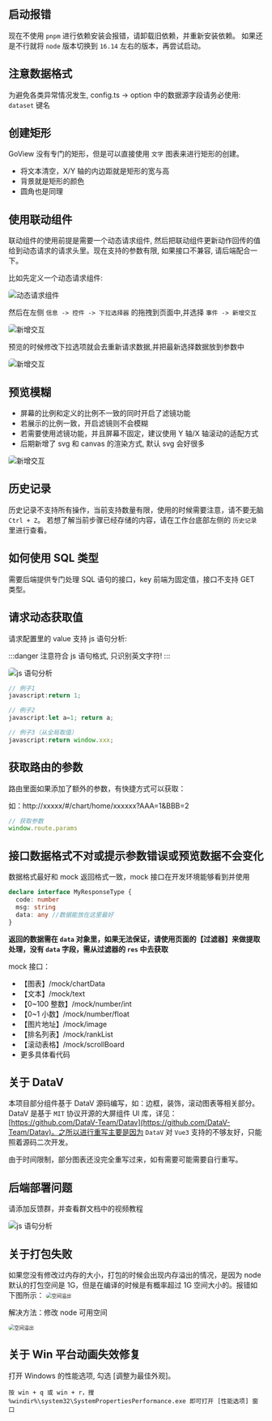 ## 启动报错

现在不使用 `pnpm` 进行依赖安装会报错，请卸载旧依赖，并重新安装依赖。
如果还是不行就将 `node` 版本切换到 `16.14` 左右的版本，再尝试启动。

## 注意数据格式

为避免各类异常情况发生, config.ts -> option 中的数据源字段请务必使用: `dataset` 键名

## 创建矩形

GoView 没有专门的矩形，但是可以直接使用 `文字` 图表来进行矩形的创建。

- 将文本清空，X/Y 轴的内边距就是矩形的宽与高
- 背景就是矩形的颜色
- 圆角也是同理

## 使用联动组件

联动组件的使用前提是需要一个动态请求组件, 然后把联动组件更新动作回传的值给到动态请求的请求头里。现在支持的参数有限, 如果接口不兼容, 请后端配合一下。

比如先定义一个动态请求组件:

<img src="./images/interact-1.png" alt="动态请求组件" style="border-radius: 5px;" />

然后在左侧 `信息 -> 控件 -> 下拉选择器` 的拖拽到页面中,并选择 `事件 -> 新增交互`

<img src="./images/interact-2.png" alt="新增交互" style="border-radius: 5px;" />

预览的时候修改下拉选项就会去重新请求数据,并把最新选择数据放到参数中

<img src="./images/interact-3.png" alt="新增交互" style="border-radius: 5px;" />

## 预览模糊

- 屏幕的比例和定义的比例不一致的同时开启了滤镜功能
- 若展示的比例一致，开启滤镜则不会模糊
- 若需要使用滤镜功能，并且屏幕不固定，建议使用 Y 轴/X 轴滚动的适配方式
- 后期新增了 svg 和 canvas 的渲染方式, 默认 svg 会好很多

<img src="./images/renderer.png" alt="新增交互" style="border-radius: 5px;" />

## 历史记录

历史记录不支持所有操作，当前支持数量有限，使用的时候需要注意，请不要无脑 `Ctrl + Z`。
若想了解当前步骤已经存储的内容，请在工作台底部左侧的 `历史记录` 里进行查看。

## 如何使用 SQL 类型

需要后端提供专门处理 SQL 语句的接口，key 前端为固定值，接口不支持 GET 类型。

## 请求动态获取值

请求配置里的 value 支持 js 语句分析:

:::danger
注意符合 js 语句格式, 只识别英文字符!
:::

<img src="./images/valueJS.png" alt="js 语句分析" style="border-radius: 5px;" />

```javascript
// 例子1
javascript:return 1;

// 例子2
javascript:let a=1; return a;

// 例子3（从全局取值）
javascript:return window.xxx;
```

## 获取路由的参数

路由里面如果添加了额外的参数，有快捷方式可以获取：

如：http://xxxxx/#/chart/home/xxxxxx?AAA=1&BBB=2

```javascript
// 获取参数
window.route.params
```

## 接口数据格式不对或提示参数错误或预览数据不会变化

数据格式最好和 mock 返回格式一致，mock 接口在开发环境能够看到并使用

```ts
declare interface MyResponseType {
  code: number
  msg: string
  data: any //数据能放在这里最好
}
```

**返回的数据需在 `data` 对象里，如果无法保证，请使用页面的【过滤器】来做提取处理，没有 `data` 字段，需从过滤器的 `res` 中去获取**

mock 接口：

- 【图表】/mock/chartData
- 【文本】/mock/text
- 【0~100 整数】/mock/number/int
- 【0~1 小数】/mock/number/float
- 【图片地址】/mock/image
- 【排名列表】/mock/rankList
- 【滚动表格】/mock/scrollBoard
- 更多具体看代码

## 关于 DataV

本项目部分组件基于 DataV 源码编写，如：边框，装饰，滚动图表等相关部分。
DataV 是基于 `MIT` 协议开源的大屏组件 UI 库，详见：[https://github.com/DataV-Team/Datav](https://github.com/DataV-Team/Datav)。之所以进行重写主要是因为 `DataV` 对 `Vue3` 支持的不够友好，只能照着源码二次开发。

由于时间限制，部分图表还没完全重写过来，如有需要可能需要自行重写。

## 后端部署问题

请添加反馈群，并查看群文档中的视频教程

<img src="./images/serve-video.png" alt="js 语句分析" style="border-radius: 5px;" />

## 关于打包失败

如果您没有修改过内存的大小，打包的时候会出现内存溢出的情况，是因为 node 默认的打包空间是 1G，但是在编译的时候是有概率超过 1G 空间大小的。报错如下图所示：
<img src="./images/memory.png" alt="空间溢出" style="zoom:70%; border-radius: 20px" />

解决方法：修改 node 可用空间

<img src="./images/set-NODE_OPTIONS.png" alt="空间溢出" style="zoom:70%; border-radius: 20px" />

## 关于 Win 平台动画失效修复

打开 Windows 的性能选项, 勾选 [调整为最佳外观]。

```
按 win + q 或 win + r，搜 %windir%\system32\SystemPropertiesPerformance.exe 即可打开 [性能选项] 窗口
```

